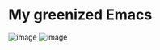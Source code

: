 # My greenized Emacs
![image](https://github.com/thiagolopes/emacs.d/assets/5994972/973d88b8-74a0-43ec-bee2-2c728929a090)
![image](https://github.com/user-attachments/assets/8e7e0796-8817-421e-8a51-f677a90fc15b)
